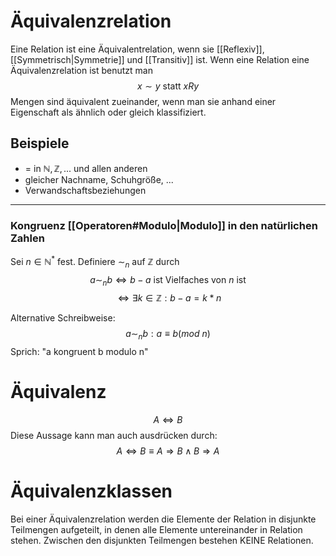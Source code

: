 # Äquivalenzrelation
Eine Relation ist eine Äquivalentrelation, wenn sie [[Reflexiv]], [[Symmetrisch|Symmetrie]] und [[Transitiv]] ist.
Wenn eine Relation eine Äquivalenzrelation ist benutzt man
$$x\sim y\text{ statt }xRy$$
Mengen sind äquivalent zueinander, wenn man sie anhand einer Eigenschaft als ähnlich oder gleich klassifiziert.
## Beispiele
- $=$ in $\mathbb{N,Z,...}$ und allen anderen
- gleicher Nachname, Schuhgröße, ...
- Verwandschaftsbeziehungen

---
### Kongruenz [[Operatoren#Modulo|Modulo]] in den natürlichen Zahlen
Sei $n\in\mathbb{N^*}$ fest. Definiere $\sim_n$ auf $\mathbb{Z}$ durch
$$a\sim_n b\Leftrightarrow b-a\text{ ist Vielfaches von }n\text{ ist}$$
$$\Leftrightarrow\exists k\in\mathbb{Z}:b-a=k*n$$

Alternative Schreibweise:
$$a\sim_n b:a\equiv b(mod\text{ }n)$$
Sprich: "a kongruent b modulo n"

# Äquivalenz
$$A\Leftrightarrow B$$
Diese Aussage kann man auch ausdrücken durch:
$$A\Leftrightarrow B\equiv A\Rightarrow B \wedge B\Rightarrow A$$

# Äquivalenzklassen
Bei einer Äquivalenzrelation werden die Elemente der Relation in disjunkte Teilmengen aufgeteilt, in denen alle Elemente untereinander in Relation stehen.
Zwischen den disjunkten Teilmengen bestehen KEINE Relationen.